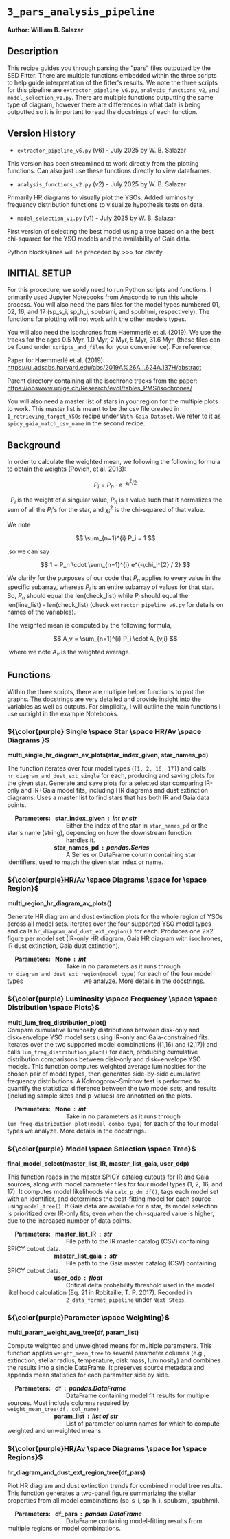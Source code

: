 # `3_pars_analysis_pipeline`


**Author: William B. Salazar**


## Description

This recipe guides you through parsing the "pars" files outputted by the SED Fitter. There are multiple functions embedded within the three scripts to help guide interpretation of the fitter's results. We note the three scripts for this pipeline are `extractor_pipeline_v6.py`, `analysis_functions_v2`, and `model_selection_v1.py`. There are multiple functions outputting the same type of diagram, however there are differences in what data is being outputted so it is important to read the docstrings of each function.

## Version History

- `extractor_pipeline_v6.py` (v6) - July 2025 by W. B. Salazar

This version has been streamlined to work directly from the plotting functions. Can also just use these functions directly to view dataframes.

- `analysis_functions_v2.py` (v2) - July 2025 by W. B. Salazar

Primarily HR diagrams to visually plot the YSOs. Added luminosity frequency distribution functions to visualize hypothesis tests on data.

- `model_selection_v1.py` (v1) - July 2025 by W. B. Salazar

First version of selecting the best model using a tree based on a the best chi-squared for the YSO models and the availability of Gaia data. 


Python blocks/lines will be preceded by >>> for clarity.


## INITIAL SETUP

For this procedure, we solely need to run Python scripts and functions. I primarily used Jupyter Notebooks from Anaconda to run this whole process. You will also need the pars files for the model types numbered 01, 02, 16, and 17 (sp_s_i, sp_h_i, spubsmi, and spubhmi, respectively). The functions for plotting will not work with the other models types.

You will also need the isochrones from Haemmerlé et al. (2019). We use the tracks for the ages 0.5 Myr, 1.0 Myr, 2 Myr, 5 Myr, 31.6 Myr. (these files can be found under `scripts_and_files` for your convenience). For reference:

Paper for Haemmerlé et al. (2019):  https://ui.adsabs.harvard.edu/abs/2019A%26A...624A.137H/abstract

Parent directory containing all the isochrone tracks from the paper: https://obswww.unige.ch/Research/evol/tables_PMS/isochrones/

You will also need a master list of stars in your region for the multiple plots to work. This master list is meant to be the csv file created in `1_retrieving_target_YSOs` recipe under `With Gaia Dataset`. We refer to it as `spicy_gaia_match_csv_name` in the second recipe.


## Background

In order to calculate the weighted mean, we following the following formula to obtain the weights (Povich, et al. 2013):

$$ P_i = P_n \cdot e^{-\chi_i^{2} / 2} $$

, $P_i$ is the weight of a singular value, $P_n$ is a value such that it normalizes the sum of all the $P_i$'s for the star, and $\chi_i^{2}$ is the chi-squared of that value.

We note 

$$ \sum_{n=1}^{i} P_i = 1 $$

,so we can say

$$ 1 = P_n \cdot \sum_{n=1}^{i} e^{-\chi_i^{2} / 2} $$

We clarify for the purposes of our code that $P_n$ applies to every value in the specific subarray, whereas $P_i$ is an entire subarray of values for that star. So, $P_n$ should equal the len(check_list) while $P_i$ should equal the len(line_list) - len(check_list) (check `extractor_pipeline_v6.py` for details on names of the variables).


The weighted mean is computed by the following formula, 

$$ A_v = \sum_{n=1}^{i} P_i \cdot A_{v,i} $$

,where we note $A_v$ is the weighted average.


## Functions

Within the three scripts, there are multiple helper functions to plot the graphs. The docstrings are very detailed and provide insight into the variables as well as outputs. For simplicity, I will outline the main functions I use outright in the example Notebooks. 


### ${\color{purple} Single \space Star \space HR/Av \space Diagrams }$

**multi_single_hr_diagram_av_plots(star_index_given, star_names_pd)**

The function iterates over four model types (`[1, 2, 16, 17]`) and calls `hr_diagram_and_dust_ext_single` for each, producing and saving plots for the given star. Generate and save plots for a selected star comparing IR-only and IR+Gaia model fits, including HR diagrams and dust extinction diagrams. Uses a master list to find stars that has both IR and Gaia data points.

&emsp; **Parameters:&ensp; star_index_given &nbsp;: &nbsp;*int or str***
<br>
&emsp;&emsp;&emsp;&emsp;&emsp;&emsp;&emsp;&emsp;&emsp;&ensp; Either the index of the star in `star_names_pd` or the star's name (string), depending on how the downstream function &emsp;&emsp;&emsp;&emsp;&emsp;&emsp;&emsp;&emsp;&emsp;&ensp; handles it.
<br>
&emsp;&emsp;&emsp;&emsp;&emsp;&emsp;&emsp;&ensp; **star_names_pd &nbsp;: &nbsp;*pandas.Series***
<br>
&emsp;&emsp;&emsp;&emsp;&emsp;&emsp;&emsp;&emsp;&emsp;&ensp; A Series or DataFrame column containing star identifiers, used to match the given star index or name. 


### ${\color{purple}HR/Av \space Diagrams \space for \space Region}$

**multi_region_hr_diagram_av_plots()**

Generate HR diagram and dust extinction plots for the whole region of YSOs across all model sets. Iterates over the four supported YSO model types and calls `hr_diagram_and_dust_ext_region()` for each. Produces one 2×2 figure per model set (IR-only HR diagram, Gaia HR diagram with isochrones, IR dust extinction, Gaia dust extinction).

&emsp; **Parameters:&ensp; None &nbsp;: &nbsp;*int***
<br>
&emsp;&emsp;&emsp;&emsp;&emsp;&emsp;&emsp;&emsp;&emsp;&ensp; Take in no parameters as it runs through `hr_diagram_and_dust_ext_region(model_type)` for each of the four model types &emsp;&emsp;&emsp;&emsp;&emsp;&emsp;&emsp;&emsp;&emsp;&ensp; we analyze. More details in the docstrings.


### ${\color{purple} Luminosity \space Frequency \space  \space Distribution \space Plots}$

**multi_lum_freq_distribution_plot()**
<br>
Compare cumulative luminosity distributions between disk-only and disk+envelope YSO model sets using IR-only and Gaia-constrained fits. Iterates over the two supported model combinations ((1,16) and (2,17)) and calls `lum_freq_distribution_plot()` for each, producing cumulative distribution comparisons between disk-only and disk+envelope YSO models. This function computes weighted average luminosities for the chosen pair of model types, then generates side-by-side cumulative frequency distributions. A Kolmogorov–Smirnov test is performed to quantify the statistical difference between the two model sets, and results (including sample sizes and p-values) are annotated on the plots.

&emsp; **Parameters:&ensp; None &nbsp;: &nbsp;*int***
<br>
&emsp;&emsp;&emsp;&emsp;&emsp;&emsp;&emsp;&emsp;&emsp;&ensp; Take in no parameters as it runs through `lum_freq_distribution_plot(model_combo_type)` for each of the four model types we analyze. More details in the docstrings.


### ${\color{purple} Model \space Selection \space Tree}$

**final_model_select(master_list_IR, master_list_gaia, user_cdp)**

This function reads in the master SPICY catalog cutouts for IR and Gaia sources, along with model parameter files for four model types (1, 2, 16, and 17). It computes model likelihoods via `calc_p_dm_df()`, tags each model set with an identifier, and determines the best-fitting model for each source using `model_tree()`. If Gaia data are available for a star, its model selection is prioritized over IR-only fits, even when the chi-squared value is higher, due to the increased number of data points.


&emsp; **Parameters:&ensp; master_list_IR &nbsp;: &nbsp;*str***
<br>
&emsp;&emsp;&emsp;&emsp;&emsp;&emsp;&emsp;&emsp;&emsp;&ensp; File path to the IR master catalog (CSV) containing SPICY cutout data.
<br>
&emsp;&emsp;&emsp;&emsp;&emsp;&emsp;&emsp;&ensp; **master_list_gaia &nbsp;: &nbsp;*str***
<br>
&emsp;&emsp;&emsp;&emsp;&emsp;&emsp;&emsp;&emsp;&emsp;&ensp; File path to the Gaia master catalog (CSV) containing SPICY cutout data.
<br>
&emsp;&emsp;&emsp;&emsp;&emsp;&emsp;&emsp;&ensp; **user_cdp &nbsp;: &nbsp;*float***
<br>
&emsp;&emsp;&emsp;&emsp;&emsp;&emsp;&emsp;&emsp;&emsp;&ensp; Critical delta probability threshold used in the model likelihood calculation (Eq. 21 in Robitaille, T. P. 2017). Recorded in &emsp;&emsp;&emsp;&emsp;&emsp;&emsp;&emsp;&emsp;&emsp;&ensp; `2_data_format_pipeline` under `Next Steps`.


### ${\color{purple}Parameter \space Weighting}$

**multi_param_weight_avg_tree(df, param_list)**

Compute weighted and unweighted means for multiple parameters. This function applies `weight_mean_tree` to several parameter columns (e.g., extinction, stellar radius, temperature, disk mass, luminosity) and combines the results into a single DataFrame. It preserves source metadata and appends mean statistics for each parameter side by side.

&emsp; **Parameters:&ensp; df &nbsp;: &nbsp;*pandas.DataFrame***
<br>
&emsp;&emsp;&emsp;&emsp;&emsp;&emsp;&emsp;&emsp;&emsp;&ensp; DataFrame containing model fit results for multiple sources. Must include columns required by &emsp;&emsp;&emsp;&emsp;&emsp;&emsp;&emsp;&emsp;&emsp;&ensp; `weight_mean_tree(df, col_name)`
<br>
&emsp;&emsp;&emsp;&emsp;&emsp;&emsp;&emsp;&ensp; **param_list &nbsp;: &nbsp;*list of str***
<br>
&emsp;&emsp;&emsp;&emsp;&emsp;&emsp;&emsp;&emsp;&emsp;&ensp; List of parameter column names for which to compute weighted and unweighted means.


### ${\color{purple}HR/Av \space Diagrams \space for \space Regions}$

**hr_diagram_and_dust_ext_region_tree(df_pars)**

Plot HR diagram and dust extinction trends for combined model tree results. This function generates a two-panel figure summarizing the stellar properties from all model combinations (sp_s_i, sp_h_i, spubsmi, spubhmi).

&emsp; **Parameters:&ensp; df_pars &nbsp;: &nbsp;*pandas.DataFrame***
<br>
&emsp;&emsp;&emsp;&emsp;&emsp;&emsp;&emsp;&emsp;&emsp;&ensp; DataFrame containing model-fitting results from multiple regions or model combinations.







